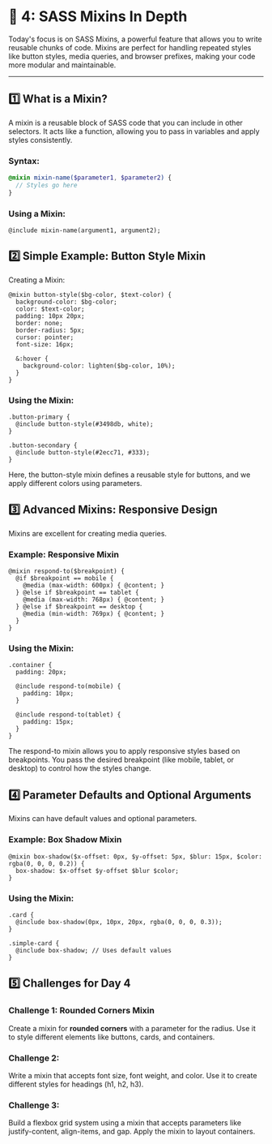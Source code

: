 # 🌟 4: SASS Mixins In Depth

Today's focus is on SASS Mixins, a powerful feature that allows you to write reusable chunks of code. Mixins are perfect for handling repeated styles like button styles, media queries, and browser prefixes, making your code more modular and maintainable.

---

## 1️⃣ What is a Mixin?
A mixin is a reusable block of SASS code that you can include in other selectors. It acts like a function, allowing you to pass in variables and apply styles consistently.

### **Syntax:**
```scss
@mixin mixin-name($parameter1, $parameter2) {
  // Styles go here
}

```

### Using a Mixin:
``` 
@include mixin-name(argument1, argument2);
```

## 2️⃣ Simple Example: Button Style Mixin
Creating a Mixin:
```
@mixin button-style($bg-color, $text-color) {
  background-color: $bg-color;
  color: $text-color;
  padding: 10px 20px;
  border: none;
  border-radius: 5px;
  cursor: pointer;
  font-size: 16px;

  &:hover {
    background-color: lighten($bg-color, 10%);
  }
}

```

### Using the Mixin:
```
.button-primary {
  @include button-style(#3498db, white);
}

.button-secondary {
  @include button-style(#2ecc71, #333);
}

```
Here, the button-style mixin defines a reusable style for buttons, and we apply different colors using parameters.

## 3️⃣ Advanced Mixins: Responsive Design
Mixins are excellent for creating media queries.

### Example: Responsive Mixin
```
@mixin respond-to($breakpoint) {
  @if $breakpoint == mobile {
    @media (max-width: 600px) { @content; }
  } @else if $breakpoint == tablet {
    @media (max-width: 768px) { @content; }
  } @else if $breakpoint == desktop {
    @media (min-width: 769px) { @content; }
  }
}

```
### Using the Mixin:
```
.container {
  padding: 20px;

  @include respond-to(mobile) {
    padding: 10px;
  }

  @include respond-to(tablet) {
    padding: 15px;
  }
}

```
The respond-to mixin allows you to apply responsive styles based on breakpoints. You pass the desired breakpoint (like mobile, tablet, or desktop) to control how the styles change.

## 4️⃣ Parameter Defaults and Optional Arguments
Mixins can have default values and optional parameters.

### Example: Box Shadow Mixin
```
@mixin box-shadow($x-offset: 0px, $y-offset: 5px, $blur: 15px, $color: rgba(0, 0, 0, 0.2)) {
  box-shadow: $x-offset $y-offset $blur $color;
}

```

### Using the Mixin:
```
.card {
  @include box-shadow(0px, 10px, 20px, rgba(0, 0, 0, 0.3));
}

.simple-card {
  @include box-shadow; // Uses default values
}

```

## 5️⃣ Challenges for Day 4

### **Challenge 1: Rounded Corners Mixin**
Create a mixin for **rounded corners** with a parameter for the radius. Use it to style different elements like buttons, cards, and containers.

### **Challenge 2:**
Write a mixin that accepts font size, font weight, and color. Use it to create different styles for headings (h1, h2, h3).

### **Challenge 3:**
Build a flexbox grid system using a mixin that accepts parameters like justify-content, align-items, and gap. Apply the mixin to layout containers.


